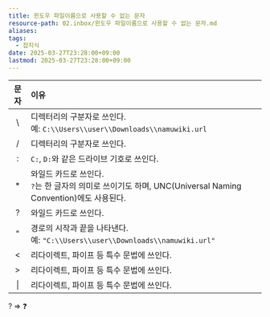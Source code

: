 ```yaml
---
title: 윈도우 파일이름으로 사용할 수 없는 문자
resource-path: 02.inbox/윈도우 파일이름으로 사용할 수 없는 문자.md
aliases:
tags:
  - 잡지식
date: 2025-03-27T23:28:00+09:00
lastmod: 2025-03-27T23:28:00+09:00
---
```

| 문자 | 이유 |
|:---:|:-----|
| \\  | 디렉터리의 구분자로 쓰인다.<br>예: `C:\\Users\\user\\Downloads\\namuwiki.url` |
| /   | 디렉터리의 구분자로 쓰인다. |
| :   | `C:`, `D:`와 같은 드라이브 기호로 쓰인다. |
| *   | 와일드 카드로 쓰인다.<br>`?`는 한 글자의 의미로 쓰이기도 하며, UNC(Universal Naming Convention)에도 사용된다. |
| ?   | 와일드 카드로 쓰인다. |
| "   | 경로의 시작과 끝을 나타낸다.<br>예: `"C:\\Users\\user\\Downloads\\namuwiki.url"` |
| <   | 리다이렉트, 파이프 등 특수 문법에 쓰인다. |
| >   | 리다이렉트, 파이프 등 특수 문법에 쓰인다. |
| \|  | 리다이렉트, 파이프 등 특수 문법에 쓰인다. |

? => ❓